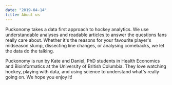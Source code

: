 ```yaml
---
date: "2019-04-14"
title: About us
---
```


Puckonomy takes a data first approach to hockey analytics. We use understandable analyses and readable articles to answer the questions fans really care about. Whether it's the reasons for your favourite player's midseason slump, dissecting line changes, or analysing comebacks, we let the data do the talking. 

Puckonomy is run by Kate and Daniel, PhD students in Health Economics and Bioinformatics at the University of British Columbia. They love watching hockey, playing with data, and using science to understand what's really going on. We hope you enjoy it!  
